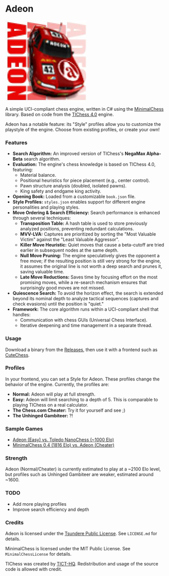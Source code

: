 # Adeon

![Adeon](docs/Adeon.jpg)

A simple UCI-compliant chess engine, written in C# using the [MinimalChess](https://github.com/lithander/MinimalChessEngine) library. Based on code from the [TIChess 4.0](http://tict.ticalc.org/projects.html) engine.

Adeon has a notable feature: its "Style" profiles allow you to customize the playstyle of the engine. Choose from existing profiles, or create your own!

### Features

*   **Search Algorithm:** An improved version of TIChess's **NegaMax Alpha-Beta** search algorithm.
*   **Evaluation:** The engine's chess knowledge is based on TIChess 4.0, featuring:
    *   Material balance.
    *   Positional heuristics for piece placement (e.g., center control).
    *   Pawn structure analysis (doubled, isolated pawns).
    *   King safety and endgame king activity.
*   **Opening Book:** Loaded from a customizable `book.json` file.
*   **Style Profiles:** `styles.json` enables support for different engine personalities and playing styles.
*   **Move Ordering & Search Efficiency:** Search performance is enhanced through several techniques:
    *   **Transposition Table:** A hash table is used to store previously analyzed positions, preventing redundant calculations.
    *   **MVV-LVA:** Captures are prioritized by sorting the "Most Valuable Victim" against the "Least Valuable Aggressor".
    *   **Killer Move Heuristic:** Quiet moves that cause a beta-cutoff are tried earlier in subsequent nodes at the same depth.
    *   **Null Move Pruning:** The engine speculatively gives the opponent a free move; if the resulting position is still very strong for the engine, it assumes the original line is not worth a deep search and prunes it, saving valuable time.
    *   **Late Move Reductions:** Saves time by focusing effort on the most promising moves, while a re-search mechanism ensures that surprisingly good moves are not missed.
*   **Quiescence Search:** To avoid the horizon effect, the search is extended beyond its nominal depth to analyze tactical sequences (captures and check evasions) until the position is "quiet."
*   **Framework:** The core algorithm runs within a UCI-compliant shell that handles:
    *   Communication with chess GUIs (Universal Chess Interface).
    *   Iterative deepening and time management in a separate thread.

### Usage

Download a binary from the [Releases](https://github.com/KawaiiFiveO/Adeon/releases), then use it with a frontend such as [CuteChess](https://github.com/cutechess/cutechess).

### Profiles

In your frontend, you can set a Style for Adeon. These profiles change the behavior of the engine. Currently, the profiles are:

*  **Normal:** Adeon will play at full strength.
*  **Easy:** Adeon will limit searching to a depth of 5. This is comparable to playing TIChess on a real calculator.
*  **The Chess.com Cheater:** Try it for yourself and see ;)
*  **The Unhinged Gambiteer:** ?!

### Sample Games

*  [Adeon (Easy) vs. Toledo NanoChess (~1000 Elo)](https://lichess.org/PuLBl7df)
*  [MinimalChess 0.4 (1816 Elo) vs. Adeon (Cheater)](https://lichess.org/zuWyxMC2)

### Strength

Adeon (Normal/Cheater) is currently estimated to play at a ~2100 Elo level, but profiles such as Unhinged Gambiteer are weaker, estimated around ~1600.

### TODO

* Add more playing profiles
* Improve search efficiency and depth

### Credits

Adeon is licensed under the [Tsundere Public License](https://llamawa.re/licenses/). See `LICENSE.md` for details.

MinimalChess is licensed under the MIT Public License. See `MinimalChessLicense` for details.

TIChess was created by [TICT-HQ](http://tict.ticalc.org/). Redistribution and usage of the source code is allowed with credit.